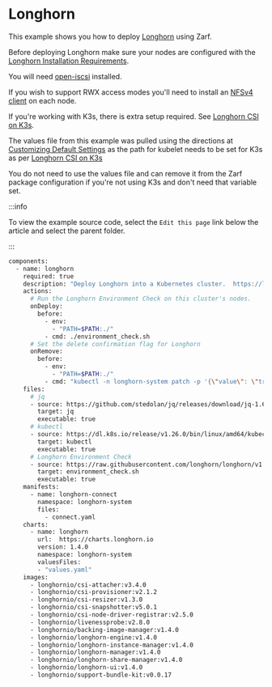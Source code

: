 # Longhorn

This example shows you how to deploy [Longhorn](https://longhorn.io/) using Zarf.

Before deploying Longhorn make sure your nodes are configured with the [Longhorn Installation Requirements](https://longhorn.io/docs/1.4.0/deploy/install/#installation-requirements).

You will need [open-iscsi](https://longhorn.io/docs/1.4.0/deploy/install/#installing-open-iscsi) installed.

If you wish to support RWX access modes you'll need to install an [NFSv4 client](https://longhorn.io/docs/1.4.0/deploy/install/#installing-nfsv4-client) on each node.

If you're working with K3s, there is extra setup required. See [Longhorn CSI on K3s](https://longhorn.io/docs/1.4.0/advanced-resources/os-distro-specific/csi-on-k3s/).

The values file from this example was pulled using the directions at [Customizing Default Settings](https://longhorn.io/docs/1.4.0/advanced-resources/deploy/customizing-default-settings/#using-helm) as the path for kubelet needs to be set for K3s as per [Longhorn CSI on K3s](https://longhorn.io/docs/1.4.0/advanced-resources/os-distro-specific/csi-on-k3s/)

You do not need to use the values file and can remove it from the Zarf package configuration if you're not using K3s and don't need that variable set.

:::info

To view the example source code, select the `Edit this page` link below the article and select the parent folder.

:::

``` bash
components:
  - name: longhorn
    required: true
    description: "Deploy Longhorn into a Kubernetes cluster.  https://longhorn.io"
    actions:
      # Run the Longhorn Environment Check on this cluster's nodes.
      onDeploy:
        before:
          - env: 
            - "PATH=$PATH:./"
          - cmd: ./environment_check.sh
      # Set the delete confirmation flag for Longhorn
      onRemove:
        before:
          - env:
            - "PATH=$PATH:./"
          - cmd: "kubectl -n longhorn-system patch -p '{\"value\": \"true\"}' --type=merge lhs deleting-confirmation-flag"
    files:
      # jq
      - source: https://github.com/stedolan/jq/releases/download/jq-1.6/jq-linux64
        target: jq
        executable: true
      # kubectl
      - source: https://dl.k8s.io/release/v1.26.0/bin/linux/amd64/kubectl
        target: kubectl
        executable: true
      # Longhorn Environment Check
      - source: https://raw.githubusercontent.com/longhorn/longhorn/v1.4.0/scripts/environment_check.sh
        target: environment_check.sh
        executable: true
    manifests:
      - name: longhorn-connect
        namespace: longhorn-system
        files:
          - connect.yaml
    charts:
      - name: longhorn
        url:  https://charts.longhorn.io
        version: 1.4.0
        namespace: longhorn-system
        valuesFiles:
        - "values.yaml"
    images:
      - longhornio/csi-attacher:v3.4.0
      - longhornio/csi-provisioner:v2.1.2
      - longhornio/csi-resizer:v1.3.0
      - longhornio/csi-snapshotter:v5.0.1
      - longhornio/csi-node-driver-registrar:v2.5.0
      - longhornio/livenessprobe:v2.8.0
      - longhornio/backing-image-manager:v1.4.0
      - longhornio/longhorn-engine:v1.4.0
      - longhornio/longhorn-instance-manager:v1.4.0
      - longhornio/longhorn-manager:v1.4.0
      - longhornio/longhorn-share-manager:v1.4.0
      - longhornio/longhorn-ui:v1.4.0
      - longhornio/support-bundle-kit:v0.0.17

```
